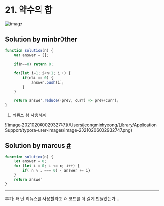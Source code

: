 # 21. 약수의 합

![image](https://user-images.githubusercontent.com/24728385/107053553-4a4a1080-6812-11eb-887a-342505002b93.png)

## Solution by minbr0ther

```js
function solution(n) {
    var answer = [];
    
    if(n==0) return 0;
    
    for(let i=1; i<n+1; i++) {
        if(n%i == 0) {
            answer.push(i);
        }
    }
    
    return answer.reduce((prev, curr) => prev+curr);
}
```

1. 리듀스 첨 사용해봄

![image-20210206002932747](/Users/jeongminhyeong/Library/Application Support/typora-user-images/image-20210206002932747.png)

## Solution by marcus [#](https://velog.io/@marcus/%EC%9E%90%EB%B0%94%EC%8A%A4%ED%81%AC%EB%A6%BD%ED%8A%B8-%EC%95%8C%EA%B3%A0%EB%A6%AC%EC%A6%98-%EC%95%BD%EC%88%98%EC%9D%98-%ED%95%A9-ayjpzdn1ad)

```js
function solution(n) {
    let answer = 0;
    for (let i = 0; i <= n; i++) {
        if( n % i === 0) { answer += i}
    }
    return answer
}
```

------

후기: 왜 난 리듀스를 사용할라고 ㅇ 코드를 더 길게 만들었는가 ..

